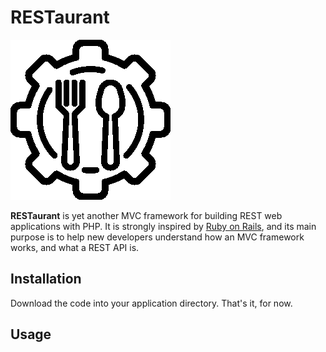 # RESTaurant

![RESTaurant logo](/restaurant/assets/images/logo-black.png)

**RESTaurant** is yet another MVC framework for building REST web applications with PHP. It is strongly inspired by [Ruby on Rails](https://rubyonrails.org/), and its main purpose is to
help new developers understand how an MVC framework works, and what a REST API is.

## Installation

Download the code into your application directory. That's it, for now.

## Usage

